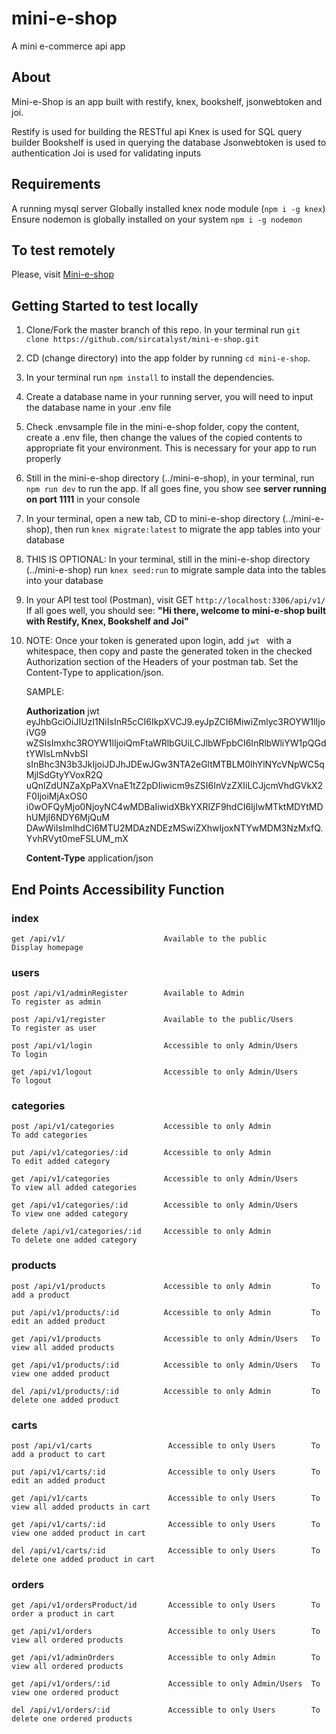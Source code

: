 # mini-e-shop

A mini e-commerce api app

## About

Mini-e-Shop is an app built with restify, knex, bookshelf, jsonwebtoken and joi.

Restify is used for building the RESTful api
Knex is used for SQL query builder
Bookshelf is used in querying the database
Jsonwebtoken is used to authentication
Joi is used for validating inputs

## Requirements

A running mysql server
Globally installed knex node module (`npm i -g knex`)
Ensure nodemon is globally installed on your system `npm i -g nodemon`

## To test remotely 
 Please, visit <a target="_blank" href="https://mini-e-shop.herokuapp.com">Mini-e-shop</a>


## Getting Started to test locally
1. Clone/Fork the master branch of this repo. In your terminal run `git clone https://github.com/sircatalyst/mini-e-shop.git`

2. CD (change directory) into the app folder by running `cd mini-e-shop`.

3. In your terminal run `npm install` to install the dependencies.

4. Create a database name in your running server, you will need to input the database name in your .env file

5. Check .envsample file in the mini-e-shop folder, copy the content, create a .env file, then change the values of the copied contents to appropriate fit your environment. This is necessary for your app to run properly

6. Still in the mini-e-shop directory (../mini-e-shop), in your terminal, run `npm run dev` to run the app.
  If all goes fine, you show see <b>server running on port 1111</b> in your console
  
7. In your terminal, open a new tab, CD to mini-e-shop directory (../mini-e-shop), then run `knex migrate:latest` to migrate the app tables into your database

8. THIS IS OPTIONAL: In your terminal, still in the mini-e-shop directory (../mini-e-shop) run `knex seed:run` to migrate sample data into the tables into your database

9. In your API test tool (Postman), visit GET `http://localhost:3306/api/v1/`
      If all goes well, you should see: <b>"Hi there, welcome to mini-e-shop built with Restify, Knex, Bookshelf and Joi"</b>
      
10. NOTE: Once your token is generated upon login, add `jwt ` with a whitespace, then copy and paste the generated token in the checked Authorization section of the Headers of your postman tab. Set the Content-Type to application/json.

    SAMPLE:
    
    <b>Authorization</b>   jwt eyJhbGciOiJIUzI1NiIsInR5cCI6IkpXVCJ9.eyJpZCI6MiwiZmlyc3ROYW1lIjoiVG9
                           wZSIsImxhc3ROYW1lIjoiQmFtaWRlbGUiLCJlbWFpbCI6InRlbWliYW1pQGdtYWlsLmNvbSI
                           sInBhc3N3b3JkIjoiJDJhJDEwJGw3NTA2eGltMTBLM0lhYlNYcVNpWC5qMjlSdGtyYVoxR2Q
                           uQnlZdUNZaXpPaXVnaE1tZ2pDIiwicm9sZSI6InVzZXIiLCJjcmVhdGVkX2F0IjoiMjAxOS0
                           i0wOFQyMjo0NjoyNC4wMDBaIiwidXBkYXRlZF9hdCI6IjIwMTktMDYtMDhUMjI6NDY6MjQuM
                           DAwWiIsImlhdCI6MTU2MDAzNDEzMSwiZXhwIjoxNTYwMDM3NzMxfQ.YvhRVyt0meFSLUM_mX
                                      
    <b>Content-Type</b>    application/json
                                      

##      End Points                     Accessibility                     Function

### index
    get /api/v1/                      Available to the public            Display homepage
    
### users
    post /api/v1/adminRegister        Available to Admin                 To register as admin

    post /api/v1/register             Available to the public/Users      To register as user

    post /api/v1/login                Accessible to only Admin/Users     To login

    get /api/v1/logout                Accessible to only Admin/Users     To logout

### categories

    post /api/v1/categories           Accessible to only Admin           To add categories

    put /api/v1/categories/:id        Accessible to only Admin           To edit added category

    get /api/v1/categories            Accessible to only Admin/Users     To view all added categories
 
    get /api/v1/categories/:id        Accessible to only Admin/Users     To view one added category

    delete /api/v1/categories/:id     Accessible to only Admin           To delete one added category
  
### products

    post /api/v1/products             Accessible to only Admin         To add a product

    put /api/v1/products/:id          Accessible to only Admin         To edit an added product

    get /api/v1/products              Accessible to only Admin/Users   To view all added products

    get /api/v1/products/:id          Accessible to only Admin/Users   To view one added product

    del /api/v1/products/:id          Accessible to only Admin         To delete one added product
    
### carts

    post /api/v1/carts                 Accessible to only Users        To add a product to cart

    put /api/v1/carts/:id              Accessible to only Users        To edit an added product

    get /api/v1/carts                  Accessible to only Users        To view all added products in cart 

    get /api/v1/carts/:id              Accessible to only Users        To view one added product in cart 

    del /api/v1/carts/:id              Accessible to only Users        To delete one added product in cart
     
### orders 

    get /api/v1/ordersProduct/id       Accessible to only Users        To order a product in cart

    get /api/v1/orders                 Accessible to only Users        To view all ordered products 

    get /api/v1/adminOrders            Accessible to only Admin        To view all ordered products 

    get /api/v1/orders/:id             Accessible to only Admin/Users  To view one ordered product

    del /api/v1/orders/:id             Accessible to only Users        To delete one ordered products 
  